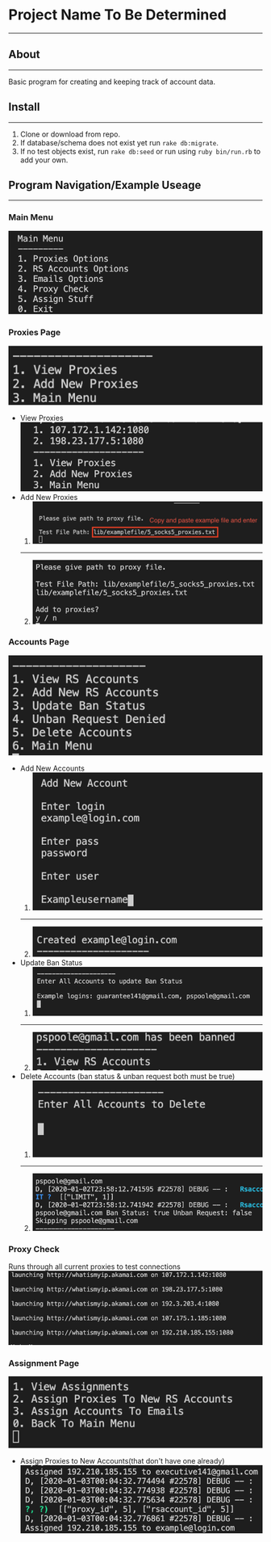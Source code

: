 # Project Name To Be Determined
---

## About
---
Basic program for creating and keeping track of account data.

## Install
---
1. Clone or download from repo.
2. If database/schema does not exist yet run `rake db:migrate`.
3. If no test objects exist, run `rake db:seed` or run using `ruby bin/run.rb` to add your own.

## Program Navigation/Example Useage
---
### Main Menu
![main menu](lib/screenshots/main_menu.png)
### Proxies Page
![proxy page](lib/screenshots/proxy_page.png)
- View Proxies
    ![view proxies](lib/screenshots/view_proxies.png)
- Add New Proxies
    1. ![add new proxies 01](lib/screenshots/add_new_proxies_01.png)
    ---
    2. ![add new proxies 02](lib/screenshots/add_new_proxies_02.png)
### Accounts Page
![account page](lib/screenshots/account_page.png)
- Add New Accounts
    1. ![add new account 01](lib/screenshots/add_new_account_01.png)
    ---
    2. ![add new account 02](lib/screenshots/add_new_account_02.png)
- Update Ban Status
    1. ![update acc ban status 01](lib/screenshots/update_acc_ban_01.png)
    ---
    2. ![update acc ban status 02](lib/screenshots/update_acc_ban_02.png)
- Delete Accounts 
(ban status & unban request both must be true)
    1. ![delete account 01](lib/screenshots/delete_account_01.png)
    ---
    2. ![delete account 02](lib/screenshots/delete_account_02.png)
### Proxy Check
Runs through all current proxies to test connections
![proxy check](lib/screenshots/proxy_check.png)
### Assignment Page
![assignment page](lib/screenshots/assignment_page.png)
- Assign Proxies to New Accounts(that don't have one already)
    ![assign proxies accs](lib/screenshots/assign_proxies_accs.png)
        
